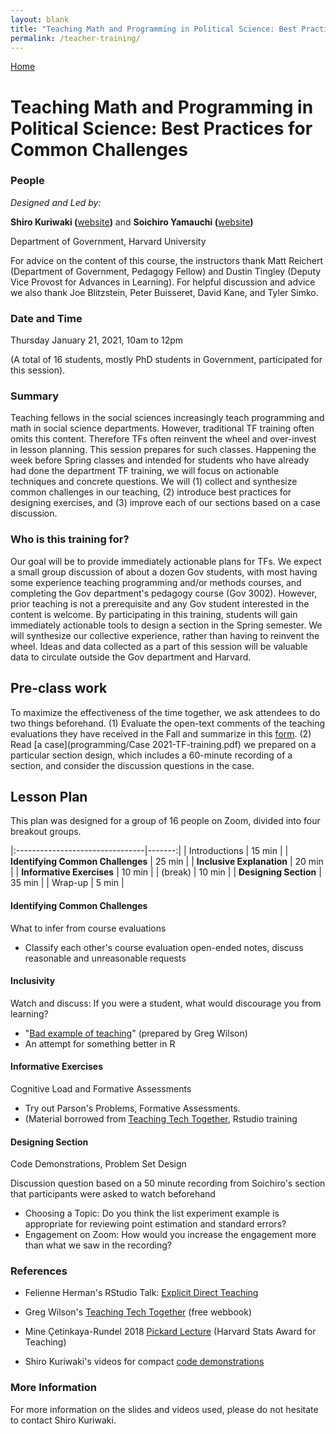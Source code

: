 ```yaml
---
layout: blank
title: "Teaching Math and Programming in Political Science: Best Practices for Common Challenges"
permalink: /teacher-training/
---
```


<a href="/">Home</a>

# Teaching Math and Programming in Political Science: Best Practices for Common Challenges

### People

*Designed and Led by:*

**Shiro Kuriwaki (**[website](www.shirokuriwaki.com)**)** and **Soichiro Yamauchi (**[website](https://soichiroy.github.io/)**)**

Department of Government, Harvard University

For advice on the content of this course, the instructors thank Matt Reichert (Department of Government, Pedagogy Fellow) and Dustin Tingley (Deputy Vice Provost for Advances in Learning). For helpful discussion and advice we also thank Joe Blitzstein, Peter Buisseret, David Kane, and Tyler Simko.

### Date and Time

Thursday January 21, 2021, 10am to 12pm

(A total of 16 students, mostly PhD students in Government, participated for this session).

### Summary

Teaching fellows in the social sciences increasingly teach programming and math in social science departments. However, traditional TF training often omits this content. Therefore TFs often reinvent the wheel and over-invest in lesson planning. This session prepares for such classes. Happening the week before Spring classes and intended for students who have already had done the department TF training, we will focus on actionable techniques and concrete questions. We will (1) collect and synthesize common challenges in our teaching, (2) introduce best practices for designing exercises, and (3) improve each of our sections based on a case discussion.

### Who is this training for?

Our goal will be to provide immediately actionable plans for TFs. We expect a small group discussion of about a dozen Gov students, with most having some experience teaching programming and/or methods courses, and completing the Gov department's pedagogy course (Gov 3002). However, prior teaching is not a prerequisite and any Gov student interested in the content is welcome. By participating in this training, students will gain immediately actionable tools to design a section in the Spring semester. We will synthesize our collective experience, rather than having to reinvent the wheel. Ideas and data collected as a part of this session will be valuable data to circulate outside the Gov department and Harvard.

## Pre-class work

To maximize the effectiveness of the time together, we ask attendees to do two things beforehand. (1) Evaluate the open-text comments of the teaching evaluations they have received in the Fall and summarize in this [form](https://harvard.az1.qualtrics.com/jfe/form/SV_b4bULum8ZNhVLRc). (2) Read [a case](programming/Case 2021-TF-training.pdf) we prepared on a particular section design, which includes a 60-minute recording of a section, and consider the discussion questions in the case.

## Lesson Plan

This plan was designed for a group of 16 people on Zoom, divided into four breakout groups.


|:--------------------------------|-------:|
| Introductions                   | 15 min |
| **Identifying Common Challenges** | 25 min |
| **Inclusive Explanation**       | 20 min |
| **Informative Exercises**       | 10 min |
| (break)                         | 10 min |
| **Designing Section**           | 35 min |
| Wrap-up                         | 5 min  |


#### Identifying Common Challenges

What to infer from course evaluations


- Classify each other's course evaluation open-ended notes, discuss reasonable and unreasonable requests


#### Inclusivity

Watch and discuss: If you were a student, what would discourage you from learning?

-   "[Bad example of teaching](https://www.youtube.com/watch?v=-ApVt04rB4U)" (prepared by Greg Wilson)
-   An attempt for something better in R


#### Informative Exercises

Cognitive Load and Formative Assessments

- Try out Parson's Problems, Formative Assessments. 
- (Material borrowed from [Teaching Tech Together](https://teachtogether.tech/en/index.html#s:exercises), Rstudio training

#### Designing Section

Code Demonstrations, Problem Set Design

Discussion question based on a 50 minute recording from Soichiro's section that participants were asked to watch beforehand 

-   Choosing a Topic: Do you think the list experiment example is appropriate for reviewing point estimation and standard errors?
-   Engagement on Zoom: How would you increase the engagement more than what we saw in the recording?


### References

-   Felienne Herman's RStudio Talk: [Explicit Direct Teaching](https://rstudio.com/resources/rstudioconf-2019/explicit-direct-instruction-in-programming-education)

-   Greg Wilson's [Teaching Tech Together](https://teachtogether.tech/en/index.html) (free webbook)

-   Mine Çetinkaya-Rundel 2018 [Pickard Lecture](https://youtu.be/RsVOrpXAPXo) (Harvard Stats Award for Teaching)

-   Shiro Kuriwaki's videos for compact [code demonstrations](https://www.shirokuriwaki.com/screencasts/)

### More Information

For more information on the slides and videos used, please do not hesitate to contact Shiro Kuriwaki.
